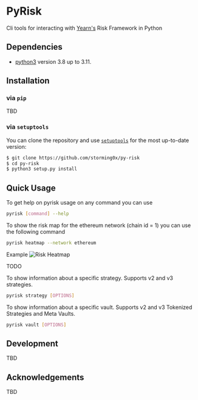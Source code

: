 # PyRisk

Cli tools for interacting with [Yearn's](https://yearn.fi) Risk Framework in Python

## Dependencies

- [python3](https://www.python.org/downloads) version 3.8 up to 3.11.

## Installation

### via `pip`

TBD

### via `setuptools`

You can clone the repository and use [`setuptools`](https://github.com/pypa/setuptools) for the most up-to-date version:

```bash
$ git clone https://github.com/storming0x/py-risk
$ cd py-risk
$ python3 setup.py install
```

## Quick Usage

To get help on pyrisk usage on any command you can use

```bash
pyrisk [command] --help
```

To show the risk map for the ethereum network (chain id = 1) you can use the following command

```bash
pyrisk heatmap --network ethereum
```
Example ![Risk Heatmap](https://github.com/storming0x/py-risk/assets/6074987/8bd2f3f8-71ef-44a1-835f-0b4058003baf)


TODO

To show information about a specific strategy. Supports v2 and v3 strategies.

```bash
pyrisk strategy [OPTIONS]
```

To show information about a specific vault. Supports v2 and v3 Tokenized Strategies and Meta Vaults.

```bash
pyrisk vault [OPTIONS]
```

## Development

TBD

## Acknowledgements

TBD
